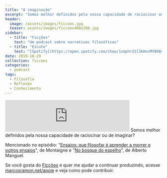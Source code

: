 ```yaml
---
title: "A imaginação"
excerpt: "Somos melhor definidos pela nossa capacidade de raciocinar ou de imaginar?"
header:
  image: /assets/images/ficcoes.jpg
  teaser: assets/images/ficcoes400x200.jpg
sidebar:
  - title: "Ficções"
    text: "Um podcast sobre narrativas filosóficas"
  - title: "Escute"
    text: "[Spotify](https://open.spotify.com/show/1smphr2Sl3kHncMYB984rc?si=Ds7GV4oNQnGxsm-bxYvasA), [Google](https://podcasts.google.com/?feed=aHR0cHM6Ly9hbmNob3IuZm0vcy9hOWM4NWIwL3BvZGNhc3QvcnNz) ou [RSS](https://anchor.fm/s/a9c85b0/podcast/rss)"
date: 2019-10-29
collection: ficcoes
categories:
  - podcast
tags: 
  - Filosofia
  - Reflexão
  - Conhecimento
---
```


<iframe src="https://anchor.fm/podcastficcoes/embed/episodes/A-imaginao-e8ckcj" height="102px" width="400px" frameborder="0" scrolling="no"></iframe>
Somos melhor definidos pela nossa capacidade de raciocinar ou de imaginar?

Mencionado no episódio: "[Ensaios: que filosofar é aprender a morrer e outros ensaios](https://amzn.to/2Nj2aJO)", de Montaigne e "[No bosque do espelho](https://amzn.to/2NgZNqI)", de Alberto Manguel. 

Se você gosta do [Ficções](https://marcosramon.net/ficcoes/) e quer me ajudar a continuar produzindo, acesse [marcosramon.net/apoie](https://marcosramon.net/apoie/) e veja como pode contribuir.
